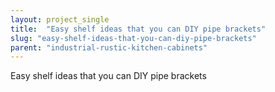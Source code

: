 ```yaml
---
layout: project_single
title:  "Easy shelf ideas that you can DIY pipe brackets"
slug: "easy-shelf-ideas-that-you-can-diy-pipe-brackets"
parent: "industrial-rustic-kitchen-cabinets"
---
```

Easy shelf ideas that you can DIY pipe brackets